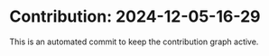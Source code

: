 # Contribution: 2024-12-05-16-29
This is an automated commit to keep the contribution graph active.

